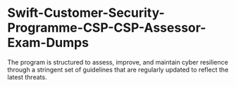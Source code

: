 # Swift-Customer-Security-Programme-CSP-CSP-Assessor-Exam-Dumps
The program is structured to assess, improve, and maintain cyber resilience through a stringent set of guidelines that are regularly updated to reflect the latest threats.
